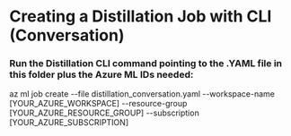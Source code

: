 # Creating a Distillation Job with CLI (Conversation)

### Run the Distillation CLI command pointing to the .YAML file in this folder plus the Azure ML IDs needed:

az ml job create --file distillation_conversation.yaml --workspace-name [YOUR_AZURE_WORKSPACE] --resource-group [YOUR_AZURE_RESOURCE_GROUP] --subscription [YOUR_AZURE_SUBSCRIPTION]